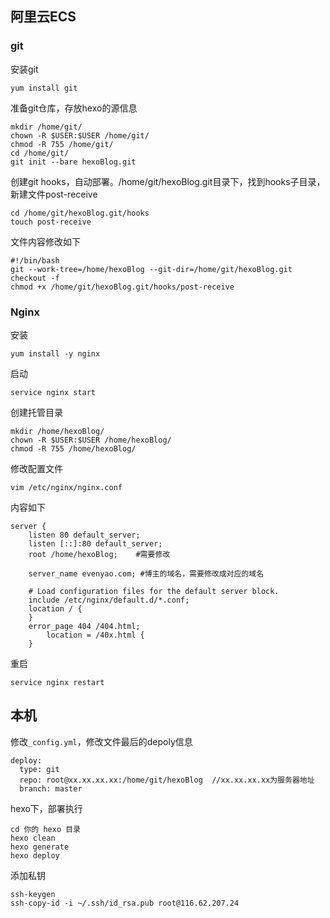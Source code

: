 ## 阿里云ECS

### git

安装git

```
yum install git
```

准备git仓库，存放hexo的源信息

```
mkdir /home/git/
chown -R $USER:$USER /home/git/
chmod -R 755 /home/git/
cd /home/git/
git init --bare hexoBlog.git
```

创建git hooks，自动部署。/home/git/hexoBlog.git目录下，找到hooks子目录，新建文件post-receive

```
cd /home/git/hexoBlog.git/hooks
touch post-receive
```
文件内容修改如下

```
#!/bin/bash
git --work-tree=/home/hexoBlog --git-dir=/home/git/hexoBlog.git checkout -f
chmod +x /home/git/hexoBlog.git/hooks/post-receive
```

### Nginx

安装

```
yum install -y nginx
```

启动

```
service nginx start
```

创建托管目录

```
mkdir /home/hexoBlog/
chown -R $USER:$USER /home/hexoBlog/
chmod -R 755 /home/hexoBlog/
```

修改配置文件

```
vim /etc/nginx/nginx.conf
```

内容如下

```
server {
    listen 80 default_server;
    listen [::]:80 default_server;
    root /home/hexoBlog;    #需要修改

    server_name evenyao.com; #博主的域名，需要修改成对应的域名

    # Load configuration files for the default server block.
    include /etc/nginx/default.d/*.conf;
    location / {
    }
    error_page 404 /404.html;
        location = /40x.html {
    }
```

重启

```
service nginx restart
```

## 本机

修改`_config.yml`，修改文件最后的depoly信息

```
deploy:
  type: git
  repo: root@xx.xx.xx.xx:/home/git/hexoBlog  //xx.xx.xx.xx为服务器地址
  branch: master
```

hexo下，部署执行

```
cd 你的 hexo 目录
hexo clean
hexo generate
hexo deploy
```

添加私钥

```
ssh-keygen
ssh-copy-id -i ~/.ssh/id_rsa.pub root@116.62.207.24
```
